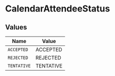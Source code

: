 # CalendarAttendeeStatus


## Values

| Name        | Value       |
| ----------- | ----------- |
| `ACCEPTED`  | ACCEPTED    |
| `REJECTED`  | REJECTED    |
| `TENTATIVE` | TENTATIVE   |